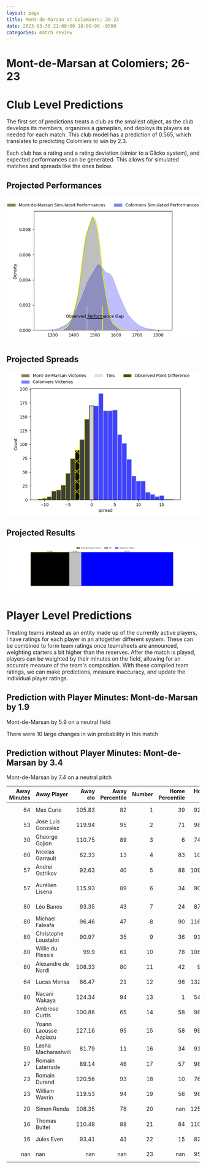 ```yaml
---  
layout: page  
title: Mont-de-Marsan at Colomiers; 26-23  
date: 2023-03-30 21:00:00 18:00:00 -0500  
categories: match review  
---
```

# Mont-de-Marsan at Colomiers; 26-23

# Club Level Predictions


The first set of predictions treats a club as the smallest object, as the club develops its members, organizes a gameplan, and deploys its players as needed for each match. This club model has a prediction of 0.565, which translates to predicting Colomiers to win by 2.3.

Each club has a rating and a rating deviation (simiar to a Glicko system), and expected performances can be generated. This allows for simulated matches and spreads like the ones below.
## Projected Performances


![Projected Performances](plots/performances_2023-03-30-Colomiers-Mont-de-Marsan.png)
## Projected Spreads


![Projected Spreads](plots/spreads_2023-03-30-Colomiers-Mont-de-Marsan.png)
## Projected Results


![Projected Results](plots/resultbar_2023-03-30-Colomiers-Mont-de-Marsan.png)
# Player Level Predictions


Treating teams instead as an entity made up of the currently active players, I have ratings for each player in an altogether different system. These can be combined to form team ratings once teamsheets are announced, weighting starters a bit higher than the reserves. After the match is played, players can be weighted by their minutes on the field, allowing for an accurate measure of the team's composition. With these compiled team ratings, we can make predictions, measure inaccuracy, and update the individual player ratings.
## Prediction with Player Minutes: Mont-de-Marsan by 1.9


Mont-de-Marsan by 5.9 on a neutral field

There were 10 large changes in win probability in this match
## Prediction without Player Minutes: Mont-de-Marsan by 3.4


Mont-de-Marsan by 7.4 on a neutral pitch



|   Away Minutes | Away Player           |   Away elo |   Away Percentile |   Number |   Home Percentile |   Home elo | Home Player           |   Home Minutes |
|---------------:|:----------------------|-----------:|------------------:|---------:|------------------:|-----------:|:----------------------|---------------:|
|             64 | Max Curie             |     105.83 |                82 |        1 |                39 |      92.49 | Thomas Dubois         |             54 |
|             53 | Jose Luis Gonzalez    |     119.94 |                95 |        2 |                71 |      98.41 | Andrew Ready          |             54 |
|             30 | Gheorge Gajion        |     110.75 |                89 |        3 |                 6 |      74.86 | Hugo Pirlet           |             46 |
|             80 | Nicolas Garrault      |      82.33 |                13 |        4 |                83 |     109.7  | Jean Thomas           |             80 |
|             57 | Andrei Ostrikov       |      92.63 |                40 |        5 |                88 |     109.97 | Maxime Granouillet    |             68 |
|             57 | Aurélien Lisena       |     115.93 |                89 |        6 |                34 |      90.31 | Pierre-Samuel Pacheco |             60 |
|             80 | Léo Banos             |      93.35 |                43 |        7 |                24 |      87.43 | Waël Ponpon           |             80 |
|             80 | Michael Faleafa       |      96.46 |                47 |        8 |                90 |     116.51 | Aldric Lescure        |             80 |
|             80 | Christophe Loustalot  |      90.97 |                35 |        9 |                36 |      91.25 | Ugo Seguela           |             76 |
|             80 | Willie du Plessis     |      99.9  |                61 |       10 |                78 |     106.94 | Maxime Javaux         |             60 |
|             80 | Alexandre de Nardi    |     108.33 |                80 |       11 |                42 |      93.1  | Alexis Palisson       |             80 |
|             64 | Lucas Mensa           |      86.47 |                21 |       12 |                98 |     132.96 | Paul Pimienta         |             80 |
|             80 | Nacani Wakaya         |     124.34 |                94 |       13 |                 1 |      54.52 | Victor Moro           |             60 |
|             80 | Ambrose Curtis        |     100.86 |                65 |       14 |                58 |      98.59 | Valentin Saurs        |             80 |
|             60 | Yoann Laousse Azpiazu |     127.16 |                95 |       15 |                58 |      99.02 | Thomas Girard         |             80 |
|             50 | Lasha Macharashvili   |      81.79 |                11 |       16 |                34 |      91.16 | Marco Fepulea'i       |             34 |
|             27 | Romain Laterrade      |      89.14 |                46 |       17 |                57 |      98.64 | Hikawera Elliot       |             26 |
|             23 | Romain Durand         |     120.56 |                93 |       18 |                10 |      76.63 | Hugo Djehi            |             26 |
|             23 | William Wavrin        |     119.53 |                94 |       19 |                56 |      98.17 | Johan Deysel          |             20 |
|             20 | Simon Renda           |     108.35 |                78 |       20 |               nan |     125.97 | Romain Bezian         |             20 |
|             16 | Thomas Bultel         |     110.48 |                88 |       21 |                84 |     110.81 | Max Auriac            |             20 |
|             16 | Jules Even            |      93.41 |                43 |       22 |                15 |      82.59 | Jack Whetton          |             12 |
|            nan | nan                   |     nan    |               nan |       23 |               nan |      95.16 | Arthur Diaz           |              4 |

